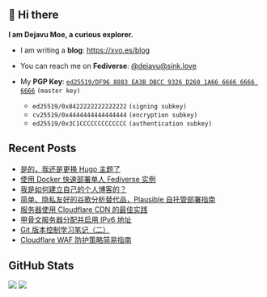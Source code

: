 ## 👋 Hi there

**I am Dejavu Moe, a curious explorer.**

- I am writing a **blog**: https://xvo.es/blog
- You can reach me on **Fediverse**: [@dejavu@sink.love](https://@dejavu@sink.love)
- My **PGP Key**: [`ed25519/DF96 8883 EA3B DBCC 9326 D260 1A66 6666 6666 6666`](https://xvo.es/pgp) `(master key)`

  - `ed25519/0x8422222222222222` `(signing subkey)`
  - `cv25519/0x4444444444444444` `(encryption subkey)`
  - `ed25519/0x3C1CCCCCCCCCCCCC` `(authentication subkey)`

## Recent Posts

<!-- BLOG-POST-LIST:START -->
- [是的，我还是更换 Hugo 主题了](https://mivinci.github.io/posts/change-hugo-theme/)
- [使用 Docker 快速部署单人 Fediverse 实例](https://mivinci.github.io/posts/microblog-pub-quickly-deploy-with-docker/)
- [我是如何建立自己的个人博客的？](https://mivinci.github.io/posts/how-i-built-my-personal-blog/)
- [简单、隐私友好的谷歌分析替代品，Plausible 自托管部署指南](https://mivinci.github.io/posts/plausible-selfhosted-with-docker-complete-guide/)
- [服务器使用 Cloudflare CDN 的最佳实践](https://mivinci.github.io/posts/best-server-security-practices-with-cloudflare/)
- [甲骨文服务器分配并启用 IPv6 地址](https://mivinci.github.io/posts/oracle-instance-enable-ipv6-support-with-debian/)
- [Git 版本控制学习笔记（二）](https://mivinci.github.io/posts/git-note-2/)
- [Cloudflare WAF 防护策略简易指南](https://mivinci.github.io/posts/cloudflare-waf-set-up-guide/)
<!-- BLOG-POST-LIST:END -->

## GitHub Stats

![](https://fastly.jsdelivr.net/gh/DejavuMoe/GitHub-Stats@latest/generated/overview.svg)
![](https://fastly.jsdelivr.net/gh/DejavuMoe/GitHub-Stats@latest/generated/languages.svg)
